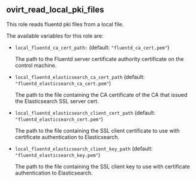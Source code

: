 ## ovirt_read_local_pki_files

This role reads fluentd pki files from a local file.

The available variables for this role are:

- `local_fluentd_ca_cert_path:`  (default: `"fluentd_ca_cert.pem"`)

  The path to the Fluentd server certificate authority certificate
  on the control machine.

- `local_fluentd_elasticsearch_ca_cert_path`  (default: `"fluentd_elasticsearch_ca_cert.pem"`)

  The path to the file containing the CA certificate of the CA that issued
  the Elasticsearch SSL server cert.

- `local_fluentd_elasticsearch_client_cert_path`  (default: `"fluentd_elasticsearch_cert.pem"`)

  The path to the file containing the SSL client certificate to use
  with certificate authentication to Elasticsearch.

- `local_fluentd_elasticsearch_client_key_path`  (default: `"fluentd_elasticsearch_key.pem"`)

  The path to the file containing the SSL client key to use
  with certificate authentication to Elasticsearch.
